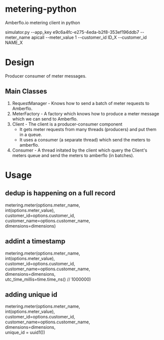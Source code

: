# metering-python
Amberflo.io metering client in python

simulator.py --app_key e9c6a4fc-e275-4eda-b2f8-353ef196ddb7 --meter_name apicall --meter_value 1 --customer_id ID_X --customer_id NAME_X

# Design
Producer consumer of meter messages.

## Main Classes
1. RequestManager - Knows how to send a batch of meter requests to Amberflo.
2. MeterFactory - A factory which knows how to produce a meter message which we can send to Amberflo.
3. Client - The client is a producer-consumer component
    * It gets meter requests from many threads (producers) and put them in a queue.
    * It uses a consumer (a separate thread) which send the meters to amberflo.
4. Consumer - A thread initated by the client which query the Client's meters queue and send the meters to amberflo (in batches).

# Usage
## dedup is happening on a full record
metering.meter(options.meter_name, \
    int(options.meter_value), \
    customer_id=options.customer_id, \
    customer_name=options.customer_name, \
    dimensions=dimensions)
## addint a timestamp
metering.meter(options.meter_name, \
    int(options.meter_value), \
    customer_id=options.customer_id, \
    customer_name=options.customer_name, \
    dimensions=dimensions, \
    utc_time_millis=time.time_ns() // 1000000)
## adding unique id
metering.meter(options.meter_name, \
    int(options.meter_value), \
    customer_id=options.customer_id, \
    customer_name=options.customer_name, \
    dimensions=dimensions, \
    unique_id = uuid1())
